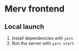 # Merv frontend

## Local launch

1. Install dependencies with `yarn`
2. Run the server with `yarn start`
